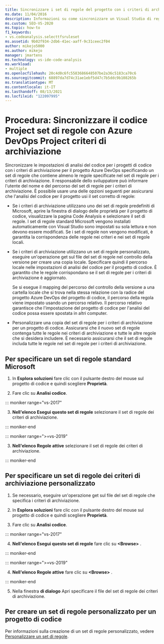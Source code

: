```yaml
---
title: Sincronizzare i set di regole del progetto con i criteri di archiviazione
ms.date: 11/04/2016
description: Informazioni su come sincronizzare un Visual Studio di regole del progetto di codice con un criterio Azure DevOps di archiviazione del progetto.
ms.custom: SEO-VS-2020
ms.topic: how-to
f1_keywords:
- vs.codeanalysis.selecttfsruleset
ms.assetid: 9b02f934-2db6-41ec-aaff-9c31ceec2f04
author: mikejo5000
ms.author: mikejo
manager: jmartens
ms.technology: vs-ide-code-analysis
ms.workload:
- multiple
ms.openlocfilehash: 20c4d0c6fc5583686648507be2a36c5183ca70c6
ms.sourcegitcommit: 68897da7d74c31ae1ebf5d47c7b5ddc9b108265b
ms.translationtype: MT
ms.contentlocale: it-IT
ms.lasthandoff: 08/13/2021
ms.locfileid: "122097995"
---
```

# <a name="how-to-synchronize-code-project-rule-sets-with-an-azure-devops-project-check-in-policy"></a>Procedura: Sincronizzare il codice Project set di regole con Azure DevOps Project criteri di archiviazione

Sincronizzare le impostazioni di analisi del codice per i progetti di codice con i criteri di archiviazione per il progetto Azure DevOps specificando un set di regole che contiene almeno le regole specificate nel set di regole per i criteri di archiviazione. Il responsabile dello sviluppatore può informare l'utente del nome e del percorso del set di regole per i criteri di archiviazione. È possibile usare una delle opzioni seguenti per assicurarsi che l'analisi del codice per il progetto usi il set corretto di regole:

- Se i criteri di archiviazione utilizzano uno dei set di regole predefiniti di Microsoft, aprire la finestra di dialogo delle proprietà per il progetto di codice, visualizzare la pagina Code Analysis e selezionare il set di regole. I set di regole standard Microsoft vengono installati automaticamente con Visual Studio sono impostati su sola lettura e non devono essere modificati. Se i set di regole non vengono modificati, è garantita la corrispondenza delle regole nei criteri e nei set di regole locali.

- Se i criteri di archiviazione utilizzano un set di regole personalizzato, eseguire un'operazione get sul file del set di regole nel controllo della versione per creare una copia locale. Specificare quindi il percorso locale nelle impostazioni di analisi del codice per il progetto di codice. È garantito che le regole corrispondano se il set di regole per i criteri di archiviazione è aggiornato.

     Se si esegue il mapping del percorso del controllo della versione a una cartella locale che si trova nella stessa relazione con la radice del progetto Azure DevOps del progetto di codice, il percorso della regola viene impostato usando un percorso relativo. Il percorso relativo garantisce che l'impostazione del progetto di codice per l'analisi del codice possa essere spostata in altri computer.

- Personalizzare una copia del set di regole per i criteri di archiviazione per un progetto di codice. Assicurarsi che il nuovo set di regole contenga tutte le regole nei criteri di archiviazione e tutte le altre regole che si desidera includere. È necessario assicurarsi che il set di regole includa tutte le regole nel set di regole per i criteri di archiviazione.

## <a name="to-specify-a-microsoft-standard-rule-set"></a>Per specificare un set di regole standard Microsoft

1. In **Esplora soluzioni** fare clic con il pulsante destro del mouse sul progetto di codice e quindi scegliere **Proprietà**.

2. Fare clic su **Analisi codice**.

::: moniker range="vs-2017"

3. **Nell'elenco Esegui questo set di regole** selezionare il set di regole dei criteri di archiviazione.

::: moniker-end

::: moniker range=">=vs-2019"

3. **Nell'elenco Regole attive** selezionare il set di regole dei criteri di archiviazione.

::: moniker-end

## <a name="to-specify-a-custom-check-in-policy-rule-set"></a>Per specificare un set di regole dei criteri di archiviazione personalizzato

1. Se necessario, eseguire un'operazione get sul file del set di regole che specifica i criteri di archiviazione.

2. In **Esplora soluzioni** fare clic con il pulsante destro del mouse sul progetto di codice e quindi scegliere **Proprietà**.

3. Fare clic su **Analisi codice**.

::: moniker range="vs-2017"

4. **Nell'elenco Esegui questo set di regole** fare clic su **\<Browse>** .

::: moniker-end

::: moniker range=">=vs-2019"

4. **Nell'elenco Regole attive** fare clic su **\<Browse>** .

::: moniker-end

5. Nella finestra **di dialogo** Apri specificare il file del set di regole dei criteri di archiviazione.

## <a name="to-create-a-custom-rule-set-for-a-code-project"></a>Per creare un set di regole personalizzato per un progetto di codice

Per informazioni sulla creazione di un set di regole personalizzato, vedere [Personalizzare un set di regole](how-to-create-a-custom-rule-set.md).

